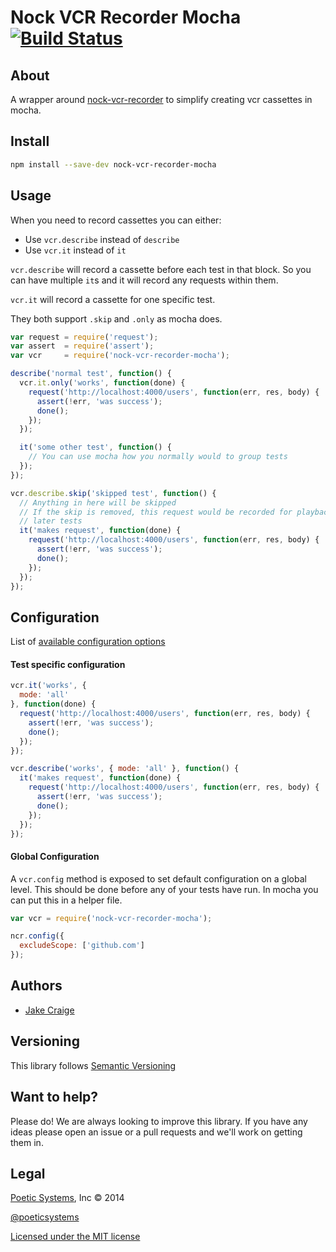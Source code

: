 # Nock VCR Recorder Mocha [![Build Status](https://travis-ci.org/poetic/nock-vcr-recorder-mocha.svg?branch=master)](https://travis-ci.org/poetic/nock-vcr-recorder-mocha)

## About

A wrapper around
[nock-vcr-recorder](https://github.com/poetic/nock-vcr-recorder) to simplify
creating vcr cassettes in mocha.

## Install

```bash
npm install --save-dev nock-vcr-recorder-mocha
```

## Usage

When you need to record cassettes you can either:

- Use `vcr.describe` instead of `describe`
- Use `vcr.it` instead of `it`

`vcr.describe` will record a cassette before each test in that block. So
you can have multiple `it`s and it will record any requests within them.

`vcr.it` will record a cassette for one specific test.

They both support `.skip` and `.only` as mocha does.

```js
var request = require('request');
var assert  = require('assert');
var vcr     = require('nock-vcr-recorder-mocha');

describe('normal test', function() {
  vcr.it.only('works', function(done) {
    request('http://localhost:4000/users', function(err, res, body) {
      assert(!err, 'was success');
      done();
    });
  });

  it('some other test', function() {
    // You can use mocha how you normally would to group tests
  });
});

vcr.describe.skip('skipped test', function() {
  // Anything in here will be skipped
  // If the skip is removed, this request would be recorded for playback in
  // later tests
  it('makes request', function(done) {
    request('http://localhost:4000/users', function(err, res, body) {
      assert(!err, 'was success');
      done();
    });
  });
});
```

## Configuration

List of [available configuration
options](https://github.com/poetic/nock-vcr-recorder#configuration)

#### Test specific configuration

```js
vcr.it('works', {
  mode: 'all'
}, function(done) {
  request('http://localhost:4000/users', function(err, res, body) {
    assert(!err, 'was success');
    done();
  });
});

vcr.describe('works', { mode: 'all' }, function() {
  it('makes request', function(done) {
    request('http://localhost:4000/users', function(err, res, body) {
      assert(!err, 'was success');
      done();
    });
  });
});
```

#### Global Configuration

A `vcr.config` method is exposed to set default configuration on a global level.
This should be done before any of your tests have run. In mocha you can put this
in a helper file.

```js
var vcr = require('nock-vcr-recorder-mocha');

ncr.config({
  excludeScope: ['github.com']
});
```

## Authors ##

* [Jake Craige](http://twitter.com/jakecraige)

## Versioning

This library follows [Semantic Versioning](http://semver.org)

## Want to help?

Please do! We are always looking to improve this library. If you have any ideas
please open an issue or a pull requests and we'll work on getting them in.

## Legal

[Poetic Systems](http://poeticsystems.com), Inc &copy; 2014

[@poeticsystems](http://twitter.com/poeticsystems)

[Licensed under the MIT license](http://www.opensource.org/licenses/mit-license.php)

